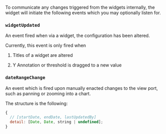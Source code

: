 
To communicate any changes triggered from the widgets internally, the widget will initiate the following events which you may optionally listen for.

### `widgetUpdated`

An event fired when via a widget, the configuration has been altered.

Currently, this event is only fired when 

  1. Titles of a widget are altered

  2. Y Annotation or threshold is dragged to a new value 

### `dateRangeChange`

An event which is fired upon manually enacted changes to the view port, such as panning or zooming into a chart.

The structure is the following:

```js static
{
  // [startDate, endDate, lastUpdatedBy]
  detail: [Date, Date, string | undefined];
}
```

